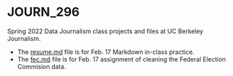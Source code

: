# JOURN_296

Spring 2022 Data Journalism class projects and files at UC Berkeley Journalism.<br/>
* The [resume.md](https://github.com/jiyuntsai/JOURN_296/blob/main/resume.md) file is for Feb. 17 Markdown in-class practice.
* The [fec.md](https://github.com/jiyuntsai/JOURN_296/blob/main/fec.md) file is for Feb. 17 assignment of cleaning the Federal Election Commision data.
